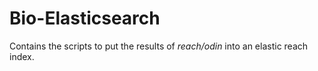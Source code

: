 # Bio-Elasticsearch

Contains the scripts to put the results of *reach/odin* into an elastic reach index.
